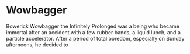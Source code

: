 # Wowbagger
Bowerick Wowbagger the Infinitely Prolonged was a being who became immortal after an accident with a few rubber bands, a liquid lunch, and a particle accelerator. After a period of total boredom, especially on Sunday afternoons, he decided to
